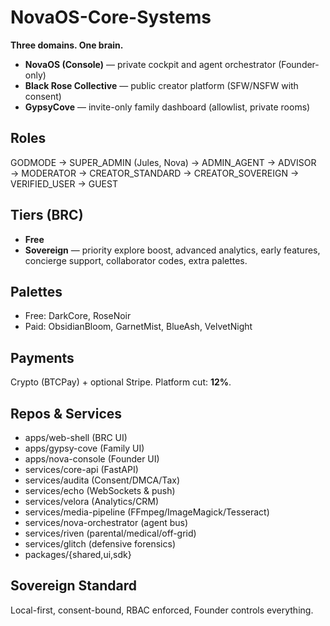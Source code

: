 # NovaOS-Core-Systems

**Three domains. One brain.**
- **NovaOS (Console)** — private cockpit and agent orchestrator (Founder-only)
- **Black Rose Collective** — public creator platform (SFW/NSFW with consent)
- **GypsyCove** — invite-only family dashboard (allowlist, private rooms)

## Roles
GODMODE → SUPER_ADMIN (Jules, Nova) → ADMIN_AGENT → ADVISOR → MODERATOR → CREATOR_STANDARD → CREATOR_SOVEREIGN → VERIFIED_USER → GUEST

## Tiers (BRC)
- **Free**
- **Sovereign** — priority explore boost, advanced analytics, early features, concierge support, collaborator codes, extra palettes.

## Palettes
- Free: DarkCore, RoseNoir
- Paid: ObsidianBloom, GarnetMist, BlueAsh, VelvetNight

## Payments
Crypto (BTCPay) + optional Stripe. Platform cut: **12%**.

## Repos & Services
- apps/web-shell (BRC UI)
- apps/gypsy-cove (Family UI)
- apps/nova-console (Founder UI)
- services/core-api (FastAPI)
- services/audita (Consent/DMCA/Tax)
- services/echo (WebSockets & push)
- services/velora (Analytics/CRM)
- services/media-pipeline (FFmpeg/ImageMagick/Tesseract)
- services/nova-orchestrator (agent bus)
- services/riven (parental/medical/off-grid)
- services/glitch (defensive forensics)
- packages/{shared,ui,sdk}

## Sovereign Standard
Local-first, consent-bound, RBAC enforced, Founder controls everything.
